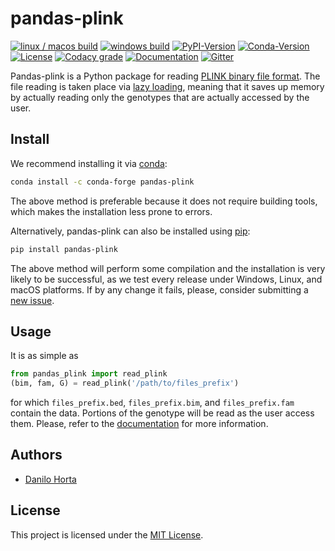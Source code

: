 # pandas-plink

[![linux / macos build](https://img.shields.io/travis/limix/pandas-plink/master.svg?label=linux%20%2F%20macos&style=flat-square)](https://travis-ci.org/limix/pandas-plink) [![windows build](https://img.shields.io/appveyor/ci/horta/pandas-plink/master.svg?label=windows&style=flat-square)](https://ci.appveyor.com/project/Horta/pandas-plink/branch/master) [![PyPI-Version](https://img.shields.io/pypi/v/pandas-plink.svg?style=flat-square&label=pypi)](https://img.shields.io/pypi/v/pandas-plink.svg) [![Conda-Version](https://img.shields.io/conda/vn/conda-forge/pandas-plink.svg?style=flat-square&label=conda-forge)](https://img.shields.io/conda/vn/conda-forge/pandas-plink.svg)
[![License](https://img.shields.io/pypi/l/pandas-plink.svg?style=flat-square)](https://raw.githubusercontent.com/limix/pandas-plink/master/LICENSE.txt) [![Codacy grade](https://img.shields.io/codacy/grade/279d016293724b79ad8e667c1440d3d0.svg?style=flat-square)](https://www.codacy.com/app/danilo.horta/pandas-plink?utm_source=github.com&amp;utm_medium=referral&amp;utm_content=limix/pandas-plink&amp;utm_campaign=Badge_Grade) [![Documentation](https://img.shields.io/readthedocs/pandas-plink.svg?style=flat-square&version=stable)](https://pandas-plink.readthedocs.io/) [![Gitter](https://img.shields.io/gitter/room/limix/pandas-plink.js.svg?style=flat-square)](https://gitter.im/pandas-plink/Lobby)

Pandas-plink is a Python package for reading [PLINK binary file format](https://www.cog-genomics.org/plink2/formats).
The file reading is taken place via [lazy loading](https://en.wikipedia.org/wiki/Lazy_loading), meaning that it saves up memory by actually reading only the genotypes that are actually accessed by the user.

## Install

We recommend installing it via [conda](http://conda.pydata.org/docs/index.html):
```bash
conda install -c conda-forge pandas-plink
```
The above method is preferable because it does not require building tools, which makes the installation less prone to errors.

Alternatively, pandas-plink can also be installed using [pip](https://pypi.python.org/pypi/pip):
```bash
pip install pandas-plink
```
The above method will perform some compilation and the installation is very likely to be successful, as we test every release under Windows, Linux, and macOS platforms.
If by any change it fails, please, consider submitting a [new issue](https://github.com/limix/pandas-plink/issues/new).

## Usage

It is as simple as
```python
from pandas_plink import read_plink
(bim, fam, G) = read_plink('/path/to/files_prefix')
```
for which `files_prefix.bed`, `files_prefix.bim`, and `files_prefix.fam` contain the data.
Portions of the genotype will be read as the user access them. Please, refer to the [documentation](https://pandas-plink.readthedocs.io/) for more information.

## Authors

* [Danilo Horta](https://github.com/horta)

## License

This project is licensed under the [MIT License](https://raw.githubusercontent.com/limix/pandas-plink/master/LICENSE.txt).
